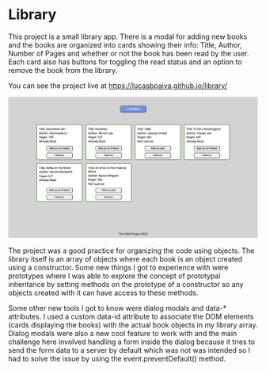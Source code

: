# Library

This project is a small library app. There is a modal for adding new books and the books are organized into cards showing their info: Title, Author, Number of Pages and whether or not the book has been read by the user. Each card also has buttons for toggling the read status and an option to remove the book from the library. 

You can see the project live at https://lucasbpaiva.github.io/library/

![library-demo](./library-demo.png)

The project was a good practice for organizing the code using objects. The library itself is an array of objects where each book is an object created using a constructor. Some new things I got to experience with were prototypes where I was able to explore the concept of prototypal inheritance by setting methods on the prototype of a constructor so any objects created with it can have access to these methods.

Some other new tools I got to know were dialog modals and data-* attributes. I used a custom data-id attribute to associate the DOM elements (cards displaying the books) with the actual book objects in my library array. Dialog modals were also a new cool feature to work with and the main challenge here involved handling a form inside the dialog because it tries to send the form data to a server by default which was not was intended so I had to solve the issue by using the event.preventDefault() method.